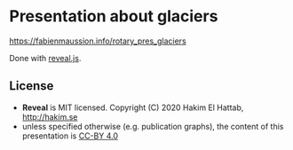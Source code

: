 # Presentation about glaciers

https://fabienmaussion.info/rotary_pres_glaciers

Done with [reveal.js](https://revealjs.com/).

## License

- **Reveal** is MIT licensed. Copyright (C) 2020 Hakim El Hattab, http://hakim.se
- unless specified otherwise (e.g. publication graphs), the content of this presentation is [CC-BY 4.0](https://creativecommons.org/licenses/by/4.0/)
